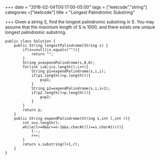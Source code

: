 +++
date = "2016-02-04T00:17:00-05:00"
tags = ["leetcode","string"]
categories =["leetcode"]
title = "Longest Palindromic Substring"

+++
Given a string S, find the longest palindromic substring in S. You may assume that the maximum length of S is 1000, and there exists one unique longest palindromic substring.
<!--more-->

```
public class Solution {
    public String longestPalindrome(String s) {
        if(s==null||s.equals("")){
            return "";
        }
        String p=expendPalindrome(s,0,0);
        for(int i=0;i<s.length();i++){
            String p1=expendPalindrome(s,i,i);
            if(p1.length()>p.length()){
                p=p1;
            }
            String p2=expendPalindrome(s,i,i+1);
            if(p2.length()>p.length()){
                p=p2;
            }
        }
        return p;
    }
    public String expendPalindrome(String s,int l,int r){
        int n=s.length();
        while(l>=0&&r<=n-1&&s.charAt(l)==s.charAt(r)){
            l--;
            r++;
        }
        return s.substring(l+1,r);
    }
}
```